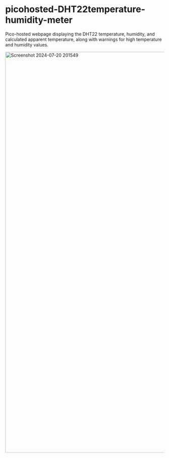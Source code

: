# picohosted-DHT22temperature-humidity-meter
Pico-hosted webpage displaying the DHT22 temperature, humidity, and calculated apparent temperature, along with warnings for high temperature and humidity values.

<img width="1270" alt="Screenshot 2024-07-20 201549" src="https://github.com/user-attachments/assets/e0ec6430-0f6c-4cd9-aa6a-841d1f03578a">
